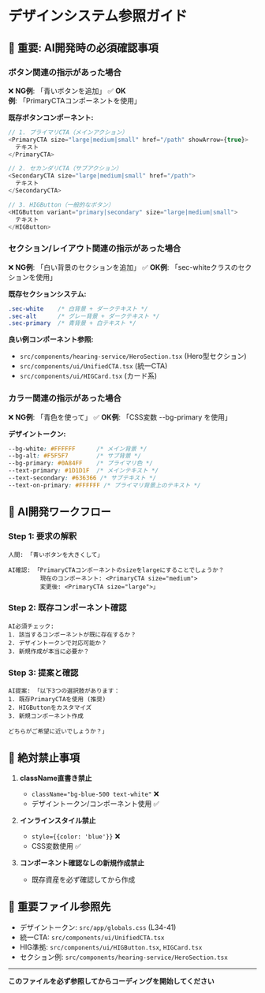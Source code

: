 # デザインシステム参照ガイド

## 🚨 重要: AI開発時の必須確認事項

### **ボタン関連の指示があった場合**

❌ **NG例**: 「青いボタンを追加」
✅ **OK例**: 「PrimaryCTAコンポーネントを使用」

**既存ボタンコンポーネント:**
```typescript
// 1. プライマリCTA（メインアクション）
<PrimaryCTA size="large|medium|small" href="/path" showArrow={true}>
  テキスト
</PrimaryCTA>

// 2. セカンダリCTA（サブアクション）  
<SecondaryCTA size="large|medium|small" href="/path">
  テキスト
</SecondaryCTA>

// 3. HIGButton（一般的なボタン）
<HIGButton variant="primary|secondary" size="large|medium|small">
  テキスト
</HIGButton>
```

### **セクション/レイアウト関連の指示があった場合**

❌ **NG例**: 「白い背景のセクションを追加」
✅ **OK例**: 「sec-whiteクラスのセクションを使用」

**既存セクションシステム:**
```css
.sec-white    /* 白背景 + ダークテキスト */
.sec-alt      /* グレー背景 + ダークテキスト */  
.sec-primary  /* 青背景 + 白テキスト */
```

**良い例コンポーネント参照:**
- `src/components/hearing-service/HeroSection.tsx` (Hero型セクション)
- `src/components/ui/UnifiedCTA.tsx` (統一CTA)
- `src/components/ui/HIGCard.tsx` (カード系)

### **カラー関連の指示があった場合**

❌ **NG例**: 「青色を使って」
✅ **OK例**: 「CSS変数 --bg-primary を使用」

**デザイントークン:**
```css
--bg-white: #FFFFFF      /* メイン背景 */
--bg-alt: #F5F5F7        /* サブ背景 */
--bg-primary: #0A84FF    /* プライマリ色 */
--text-primary: #1D1D1F  /* メインテキスト */
--text-secondary: #636366 /* サブテキスト */
--text-on-primary: #FFFFFF /* プライマリ背景上のテキスト */
```

## 🔄 **AI開発ワークフロー**

### **Step 1: 要求の解釈**
```
人間: 「青いボタンを大きくして」

AI確認: 「PrimaryCTAコンポーネントのsizeをlargeにすることでしょうか？
         現在のコンポーネント: <PrimaryCTA size="medium">
         変更後: <PrimaryCTA size="large">」
```

### **Step 2: 既存コンポーネント確認**
```
AI必須チェック:
1. 該当するコンポーネントが既に存在するか？
2. デザイントークンで対応可能か？
3. 新規作成が本当に必要か？
```

### **Step 3: 提案と確認**
```
AI提案: 「以下3つの選択肢があります：
1. 既存PrimaryCTAを使用 (推奨)
2. HIGButtonをカスタマイズ  
3. 新規コンポーネント作成

どちらがご希望に近いでしょうか？」
```

## 🚫 **絶対禁止事項**

1. **className直書き禁止**
   - `className="bg-blue-500 text-white"` ❌
   - デザイントークン/コンポーネント使用 ✅

2. **インラインスタイル禁止**
   - `style={{color: 'blue'}}` ❌
   - CSS変数使用 ✅

3. **コンポーネント確認なしの新規作成禁止**
   - 既存資産を必ず確認してから作成

## 📁 **重要ファイル参照先**

- デザイントークン: `src/app/globals.css` (L34-41)
- 統一CTA: `src/components/ui/UnifiedCTA.tsx`
- HIG準拠: `src/components/ui/HIGButton.tsx`, `HIGCard.tsx`
- セクション例: `src/components/hearing-service/HeroSection.tsx`

---

**このファイルを必ず参照してからコーディングを開始してください**